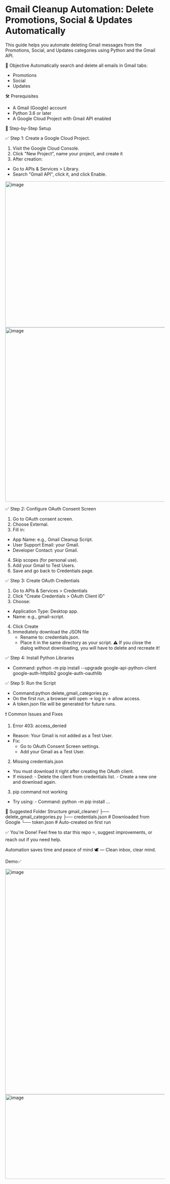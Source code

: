 # Gmail Cleanup Automation: Delete Promotions, Social & Updates Automatically
This guide helps you automate deleting Gmail messages from the Promotions, Social, and Updates categories using Python and the Gmail API.

🎯 Objective
Automatically search and delete all emails in Gmail tabs:
- Promotions
- Social
- Updates

🛠️ Prerequisites
- A Gmail (Google) account
- Python 3.6 or later
- A Google Cloud Project with Gmail API enabled

🚀 Step-by-Step Setup

✅ Step 1: Create a Google Cloud Project.
1. Visit the Google Cloud Console.
2. Click "New Project", name your project, and create it
3. After creation:

  - Go to APIs & Services > Library.
  - Search "Gmail API", click it, and click Enable.
<img width="1357" height="462" alt="image" src="https://github.com/user-attachments/assets/d5255b6c-68b1-444a-855f-c19d53c4d548" />

<img width="1362" height="551" alt="image" src="https://github.com/user-attachments/assets/bbc22f70-f398-4c1d-ac8f-22af995d78a7" />



✅ Step 2: Configure OAuth Consent Screen

1. Go to OAuth consent screen.
2. Choose External.
3. Fill in:
  - App Name: e.g., Gmail Cleanup Script.
  - User Support Email: your Gmail.
  - Developer Contact: your Gmail.
4. Skip scopes (for personal use).
5. Add your Gmail to Test Users.
6. Save and go back to Credentials page.

✅ Step 3: Create OAuth Credentials
1. Go to APIs & Services > Credentials
2. Click "Create Credentials > OAuth Client ID"
3. Choose:
  - Application Type: Desktop app.
  - Name: e.g., gmail-script.
4. Click Create
5. Immediately download the JSON file
   - Rename to: credentials.json.
   - Place it in the same directory as your script.
⚠️ If you close the dialog without downloading, you will have to delete and recreate it!

✅ Step 4: Install Python Libraries

- Command: python -m pip install --upgrade google-api-python-client google-auth-httplib2 google-auth-oauthlib

✅ Step 5: Run the Script
- Command:python delete_gmail_categories.py.
- On the first run, a browser will open → log in → allow access.
- A token.json file will be generated for future runs.

❗ Common Issues and Fixes
  1. Error 403: access_denied
  - Reason: Your Gmail is not added as a Test User.
  - Fix:
      - Go to OAuth Consent Screen settings.
      - Add your Gmail as a Test User.

2. Missing credentials.json
 - You must download it right after creating the OAuth client.
 - If missed:
           - Delete the client from credentials list.
           - Create a new one and download again.

3. pip command not working
- Try using:
         - Command: python -m pip install ...

📂 Suggested Folder Structure
 gmail_cleaner/
├── delete_gmail_categories.py
├── credentials.json      # Downloaded from Google
└── token.json            # Auto-created on first run

✅ You're Done!
Feel free to star this repo ⭐, suggest improvements, or reach out if you need help.

Automation saves time and peace of mind 🕊️ — Clean inbox, clear mind.

Demo✅

<img width="1363" height="713" alt="image" src="https://github.com/user-attachments/assets/29c31c66-67cd-4f6b-9444-cf4210006ddc" />

<img width="1004" height="268" alt="image" src="https://github.com/user-attachments/assets/1be49c0b-379f-4abc-91fd-2f5734732c95" />

